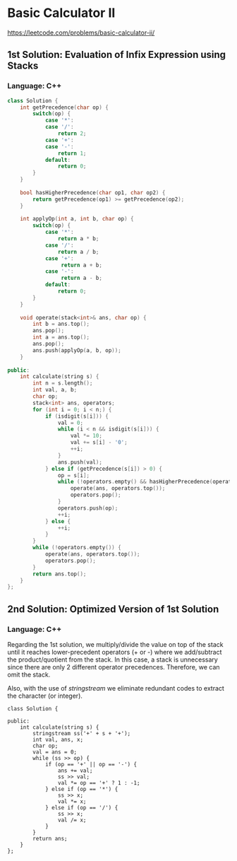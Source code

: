 # Basic Calculator II
https://leetcode.com/problems/basic-calculator-ii/

## 1st Solution: Evaluation of Infix Expression using Stacks  
### Language: C++

```c++
class Solution {
    int getPrecedence(char op) {
        switch(op) {
            case '*':
            case '/':
                return 2;
            case '+':
            case '-':
                return 1;
            default:
                return 0;
        }
    }
    
    bool hasHigherPrecedence(char op1, char op2) {
        return getPrecedence(op1) >= getPrecedence(op2);
    }
    
    int applyOp(int a, int b, char op) {
        switch(op) {
            case '*':
                return a * b;
            case '/':
                return a / b;
            case '+':
                 return a + b;
            case '-':
                 return a - b;
            default:
                return 0;
        }
    }
    
    void operate(stack<int>& ans, char op) {
        int b = ans.top();
        ans.pop();
        int a = ans.top();
        ans.pop();
        ans.push(applyOp(a, b, op));
    }
    
public:
    int calculate(string s) {
        int n = s.length();
        int val, a, b;
        char op;
        stack<int> ans, operators;
        for (int i = 0; i < n;) {
            if (isdigit(s[i])) {
                val = 0; 
                while (i < n && isdigit(s[i])) {
                    val *= 10;
                    val += s[i] - '0';
                    ++i;
                }
                ans.push(val);
            } else if (getPrecedence(s[i]) > 0) {
                op = s[i];
                while (!operators.empty() && hasHigherPrecedence(operators.top(), op)) {
                    operate(ans, operators.top());
                    operators.pop();
                }
                operators.push(op);
                ++i;
            } else {
                ++i;
            }
        }
        while (!operators.empty()) {
            operate(ans, operators.top());
            operators.pop();
        }
        return ans.top();
    }
};
```

## 2nd Solution:  Optimized Version of 1st Solution
### Language: C++

Regarding the 1st solution, we multiply/divide the value on top of the stack until it reaches lower-precedent operators (+ or -) where we add/subtract the product/quotient from the stack. In this case, a stack is unnecessary since there are only 2 different operator precedences. Therefore, we can omit the stack.

Also, with the use of *stringstream* we eliminate redundant codes to extract the character (or integer).

```
class Solution {
    
public:
    int calculate(string s) {
        stringstream ss('+' + s + '+');
        int val, ans, x;
        char op;
        val = ans = 0;
        while (ss >> op) {
            if (op == '+' || op == '-') {
                ans += val;
                ss >> val;
                val *= op == '+' ? 1 : -1;
            } else if (op == '*') {
                ss >> x;
                val *= x;
            } else if (op == '/') {
                ss >> x;
                val /= x;
            }
        }
        return ans;
    }
};
```
